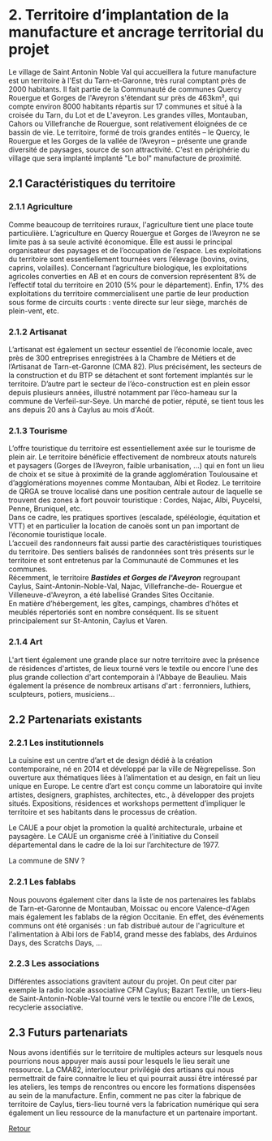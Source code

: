 # 2. Territoire d’implantation de la manufacture et ancrage territorial du projet  


Le village de Saint Antonin Noble Val qui accueillera la future manufacture est un territoire à l'Est du Tarn-et-Garonne, très rural comptant près de 2000 habitants. Il fait partie de la Communauté de communes Quercy Rouergue et Gorges de l'Aveyron s'étendant sur près de 463km², qui compte environ 8000 habitants répartis sur 17 communes et situé à la croisée du Tarn, du Lot et de L'aveyron. Les grandes villes, Montauban, Cahors ou Villefranche de Rouergue, sont relativement éloignées de ce bassin de vie. Le territoire, formé de trois grandes entités – le Quercy, le Rouergue et les Gorges de la vallée de l’Aveyron – présente une grande diversité de paysages, source de son attractivité.  C'est en périphérie du village que sera implanté implanté "Le bol" manufacture de proximité.

## 2.1 Caractéristiques du territoire  

### 2.1.1 Agriculture  
Comme beaucoup de territoires ruraux, l'agriculture tient une place toute particulière. L’agriculture en Quercy Rouergue et Gorges de l’Aveyron ne se limite pas à sa seule activité économique. Elle est aussi le principal organisateur des paysages et de l’occupation de l’espace. Les exploitations du territoire sont essentiellement tournées vers l’élevage (bovins, ovins, caprins, volailles). Concernant l’agriculture biologique, les exploitations agricoles converties en AB et en cours de conversion représentent 8% de l’effectif total du territoire en 2010 (5% pour le département). Enfin, 17% des exploitations du territoire commercialisent une partie de leur production sous forme de circuits courts : vente directe sur leur siège, marchés de plein-vent, etc. 

### 2.1.2 Artisanat  
L’artisanat est également un secteur essentiel de l’économie locale, avec près de 300 entreprises enregistrées à la Chambre de Métiers et de l’Artisanat de Tarn-et-Garonne (CMA 82). Plus précisément, les secteurs de la construction et du BTP se détachent et sont fortement implantés sur le territoire. D’autre part le secteur de l’éco-construction est en plein essor depuis plusieurs années, illustré notamment par l’éco-hameau sur la commune de Verfeil-sur-Seye. Un marché de potier, réputé, se tient tous les ans depuis 20 ans à Caylus au mois d'Août. 

### 2.1.3 Tourisme  
L’offre touristique du territoire est essentiellement axée sur le tourisme de plein air. Le territoire bénéficie effectivement de nombreux atouts naturels et paysagers (Gorges de l’Aveyron, faible urbanisation, …) qui en font un lieu de choix et se situe à proximité de la grande agglomération Toulousaine et d’agglomérations moyennes comme Montauban, Albi et Rodez. Le territoire de QRGA se trouve localisé dans une position centrale autour de laquelle se trouvent des zones à fort pouvoir touristique : Cordes, Najac, Albi, Puycelsi, Penne, Bruniquel, etc.  
Dans ce cadre, les pratiques sportives (escalade, spéléologie, équitation et VTT) et en particulier la location de canoës sont un pan important de l’économie touristique locale.  
L’accueil des randonneurs fait aussi partie des caractéristiques touristiques du territoire. Des sentiers balisés de randonnées sont très présents sur le territoire et sont entretenus par la Communauté de Communes et les communes.  
Récemment, le territoire ***Bastides et Gorges de l'Aveyron*** regroupant Caylus, Saint-Antonin-Noble-Val, Najac, Villefranche-de- Rouergue et Villeneuve-d'Aveyron, a été labellisé Grandes Sites Occitanie.  
En matière d’hébergement, les gîtes, campings, chambres d’hôtes et meublés répertoriés sont en nombre conséquent. Ils se situent principalement sur St-Antonin, Caylus et Varen.

### 2.1.4 Art  
L'art tient également une grande place sur notre territoire avec la présence de résidences d'artistes, de lieux tourné vers le textile ou encore l'une des plus grande collection d'art contemporain à l'Abbaye de Beaulieu. Mais également la présence de nombreux artisans d'art : ferronniers, luthiers, sculpteurs, potiers, musiciens...


## 2.2 Partenariats existants  

### 2.2.1 Les institutionnels  
La cuisine est un centre d’art et de design dédié à la création contemporaine, né en 2014 et développé par la ville de Nègrepelisse. Son ouverture aux thématiques liées à l’alimentation et au design, en fait un lieu unique en Europe.
Le centre d’art est conçu comme un laboratoire qui invite artistes, designers, graphistes, architectes, etc., à développer des projets situés. Expositions, résidences et workshops permettent d’impliquer le territoire et ses habitants dans le processus de création. 


Le CAUE a pour objet la promotion la qualité architecturale, urbaine et paysagère. Le CAUE un organisme créé à l’initiative du Conseil départemental dans le cadre de la loi sur l’architecture de 1977.

La commune de SNV ?

### 2.2.1 Les fablabs  
Nous pouvons également citer dans la liste de nos partenaires les fablabs de Tarn-et-Garonne de Montauban, Moissac ou encore Valence-d'Agen mais également les fablabs de la région Occitanie. En effet, des événements communs ont été organisés : un fab distribué autour de l'agriculture et l'alimentation à Albi lors de Fab14, grand messe des fablabs, des Arduinos Days, des Scratchs Days, ...  

### 2.2.3 Les associations  
Différentes associations gravitent autour du projet. On peut citer par exemple la radio locale associative CFM Caylus; Bazart Textile, un tiers-lieu de Saint-Antonin-Noble-Val tourné vers le textile ou encore l'Ile de Lexos, recyclerie associative.

## 2.3 Futurs partenariats
Nous avons identifiés sur le territoire de multiples acteurs sur lesquels nous pourrions nous appuyer mais aussi pour lesquels le lieu serait une ressource. La CMA82, interlocuteur privilégié des artisans qui nous permettrait de faire connaitre le lieu et qui pourrait aussi être intéressé par les ateliers, les temps de rencontres ou encore les formations dispensées au sein de la manufacture.
Enfin, comment ne pas citer la fabrique de territoire de Caylus, tiers-lieu tourné vers la fabrication numérique qui sera également un lieu ressource de la manufacture et un partenaire important.


[Retour](README.md)
